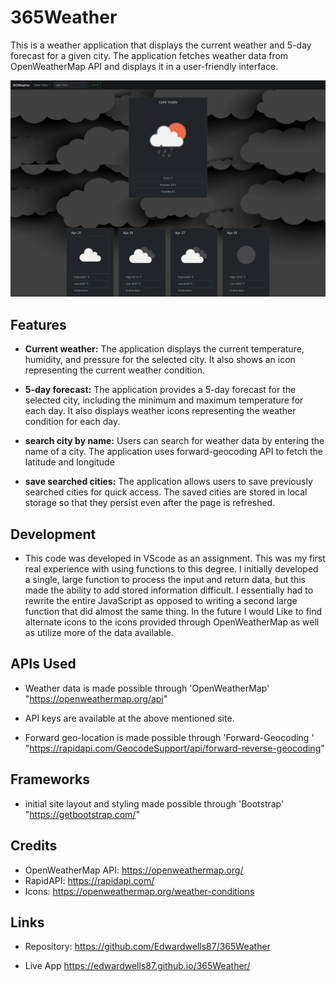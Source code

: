 # 365Weather

This is a weather application that displays the current weather and 5-day forecast for a given city. The application fetches weather data from OpenWeatherMap API and displays it in a user-friendly interface.

![Screen Shot](./images/365WeatherScreenShot.png)

## Features
- **Current weather:** The application displays the current temperature, humidity, and pressure for the selected city. It also shows an icon representing the current weather condition.

- **5-day forecast:** The application provides a 5-day forecast for the selected city, including the minimum and maximum temperature for each day. It also displays weather icons representing the weather condition for each day.

- **search city by name:** Users can search for weather data by entering the name of a city. The application uses forward-geocoding API to fetch the latitude and longitude 

- **save searched cities:** The application allows users to save previously searched cities for quick access. The saved cities are stored in local storage so that they persist even after the page is refreshed.


## Development

- This code was developed in VScode as an assignment. This was my first real experience with using functions to this degree. I initially developed a single, large function to process the input and return data, but this made the ability to add stored information difficult. I essentially had to rewrite the entire JavaScript as opposed to writing a second large function that did almost the same thing. In the future I would Like to find alternate icons to the icons provided through OpenWeatherMap as well as utilize more of the data available. 

## APIs Used

- Weather data is made possible through 'OpenWeatherMap' 
"https://openweathermap.org/api"
- API keys are available at the above mentioned site. 

- Forward geo-location is made possible through 'Forward-Geocoding '
"https://rapidapi.com/GeocodeSupport/api/forward-reverse-geocoding"


## Frameworks
- initial site layout and styling made possible through 'Bootstrap'
"https://getbootstrap.com/"




## Credits

- OpenWeatherMap API: https://openweathermap.org/
- RapidAPI: https://rapidapi.com/
- Icons: https://openweathermap.org/weather-conditions


## Links
- Repository: 
https://github.com/Edwardwells87/365Weather

- Live App
https://edwardwells87.github.io/365Weather/

